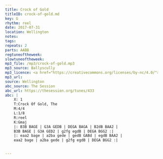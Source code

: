 ```yaml
---
title: Crock of Gold
titleID: crock-of-gold.md
key: G
rhythm: reel
date: 2017-07-31
location: Wellington 
notes:
tags: 
repeats: 2 
parts: AABB 
regtuneoftheweek:
slowtuneoftheweek:
mp3_file: /mp3/crock-of-gold.mp3
mp3_source: Ballyscully
mp3_licence: <a href="https://creativecommons.org/licenses/by-nc/4.0/">CC-BY-NC-4.0</a>
mp3_url: 
source: Wellington
abc_source: The Session
abc_url: https://thesession.org/tunes/433
abc: |
    X: 1
    T:Crock Of Gold, The
    M:4/4
    L:1/8
    R:reel
    K:Gmaj
    |: B3B BAGE | G3A GEDB | DEGA BAGA | B2dB BAA2 |
    B3B BAGE | G3A GED2 | g2fg egdB | DEGA BGG2 :|
    |: eaa2 bage | a2ba gede | gedB GABd | egdB BAA2 |
    eaa2 bage | a2ba gede | g2fg egdB | DEGA BGG2 :|
    

---
```

